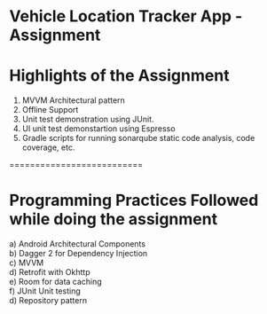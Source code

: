 Vehicle Location Tracker App -  Assignment
============================

# Highlights of the Assignment

1. MVVM Architectural pattern
2. Offline Support
3. Unit test demonstration using JUnit.
4. UI unit test demonstartion using Espresso
5. Gradle scripts for running sonarqube static code analysis, code coverage, etc.

==========================

# Programming Practices Followed while doing the assignment
a) Android Architectural Components <br/>
b) Dagger 2 for Dependency Injection <br/>
c) MVVM <br/>
d) Retrofit with Okhttp <br/>
e) Room for data caching <br/>
f) JUnit Unit testing <br/>
d) Repository pattern <br/>

